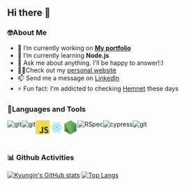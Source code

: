 ## Hi there 👋

### 🤓About Me
- 🔭 I’m currently working on **[My portfolio](https://github.com/KyunginNa/my_portfolio)**
- 🌱 I’m currently learning **Node.js**
- 💬 Ask me about anything. I'll be happy to answer!:)
- 🙋‍♀️Check out my [personal website](https://kyungin-portfolio.netlify.app/)
- 📫 Send me a message on [LinkedIn](https://www.linkedin.com/in/kyungin/)
- ⚡ Fun fact: I'm addicted to checking [Hemnet](https://www.hemnet.se/) these days

### 📝Languages and Tools
<a href="https://www.ruby-lang.org/" target="_blank"> <img src="https://www.vectorlogo.zone/logos/ruby-lang/ruby-lang-icon.svg" align="left" alt="git" height='32px'/> </a>

<a href="https://rubyonrails.org/" target="_blank"> <img src="https://rubyonrails.org/images/rails-logo.svg" align="left" alt="git" height='32px'/> </a>

<a href="https://developer.mozilla.org/en-US/docs/Web/JavaScript" target="_blank"> <img align="left" alt="JavaScript" height ="32px" src="https://raw.githubusercontent.com/github/explore/80688e429a7d4ef2fca1e82350fe8e3517d3494d/topics/javascript/javascript.png"> </a>

<a href="https://reactjs.org/" target="_blank"> <img align="left" alt="React" height ="32px" src="https://raw.githubusercontent.com/github/explore/80688e429a7d4ef2fca1e82350fe8e3517d3494d/topics/react/react.png"> </a>

<a href="https://nodejs.org" target="_blank"><img align="left" alt="Node.js" height ="32px" src="https://raw.githubusercontent.com/github/explore/80688e429a7d4ef2fca1e82350fe8e3517d3494d/topics/nodejs/nodejs.png"> </a>

<a href="https://rspec.info/" target="_blank"><img align="left" alt="RSpec" height="32px" src="https://rspec.info/images/logo_ogp.png"> </a>

<a href="https://cypress.io" target="_blank"><img align="left" alt="cypress" height="32px" src="https://www.pngkit.com/png/full/411-4116389_cypress-io-logo7639-cypress-io-logo.png"> </a>

<a href="https://git-scm.com/" target="_blank"><img align="left" alt="git" height='32px' src="https://www.vectorlogo.zone/logos/git-scm/git-scm-icon.svg"> </a>  
<br />
<br />

### 📊 Github Activities
[![Kyungin's GitHub stats](https://github-readme-stats.vercel.app/api?username=KyunginNa&count_private=true&show_icons=true&theme=vue)](https://github.com/anuraghazra/github-readme-stats) [![Top Langs](https://github-readme-stats.vercel.app/api/top-langs/?username=KyunginNa&layout=compact&theme=vue)](https://github.com/anuraghazra/github-readme-stats)
